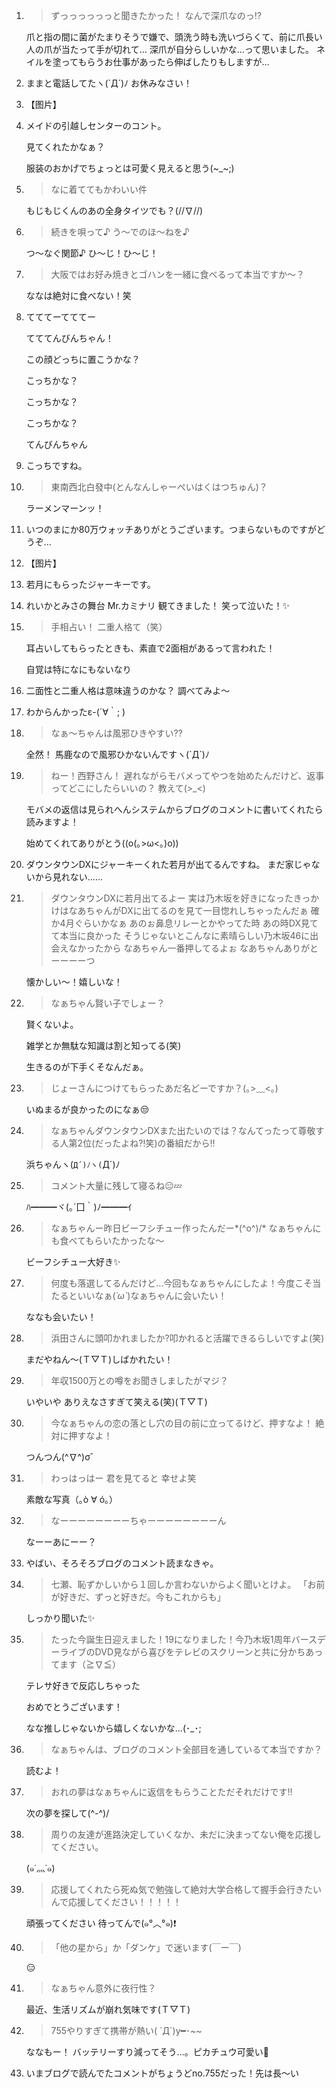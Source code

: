 1. > ずっっっっっっと聞きたかった！ なんで深爪なのっ⁉︎

   爪と指の間に菌がたまりそうで嫌で、頭洗う時も洗いづらくて、前に爪長い人の爪が当たって手が切れて… 深爪が自分らしいかな…って思いました。 ネイルを塗ってもらうお仕事があったら伸ばしたりもしますが…

2. ままと電話してたヽ(`Д´)ﾉ お休みなさい！

3. 【图片】

4. メイドの引越しセンターのコント。 

   見てくれたかなぁ？

   服装のおかげでちょっとは可愛く見えると思う(~_~;)

5. > なに着ててもかわいい件

   もじもじくんのあの全身タイツでも？\(//∇//)

6. > 続きを唄って♪ う～でのほ～ねを♪

   つ〜なぐ関節♪ ひ〜じ！ひ〜じ！

7. > 大阪ではお好み焼きとゴハンを一緒に食べるって本当ですか〜？

   ななは絶対に食べない！笑

8. てててーてててー 

   てててんびんちゃん！ 

   この顔どっちに置こうかな？ 

   こっちかな？ 

   こっちかな？ 

   こっちかな？ 

   てんびんちゃん

9. こっちですね。

10. > 東南西北白發中(とんなんしゃーぺいはくはつちゅん)？

    ラーメンマーンッ！

11. いつのまにか80万ウォッチありがとうございます。つまらないものですがどうぞ…

12. 【图片】

13. 若月にもらったジャーキーです。

14. れいかとみさの舞台
    Mr.カミナリ
    観てきました！
    笑って泣いた！✨

15. > 手相占い！ 二重人格て（笑）

    耳占いしてもらったときも、素直で2面相があるって言われた！

    自覚は特になにもないなり

16. 二面性と二重人格は意味違うのかな？
    調べてみよ〜

17. わからんかったε-(´∀｀; )

18. > なぁ〜ちゃんは風邪ひきやすい⁇

    全然！ 馬鹿なので風邪ひかないんですヽ(`Д´)ﾉ

19. > ねー！西野さん！ 遅れながらモバメってやつを始めたんだけど、返事ってどこにしたらいいの？ 教えて(>_<)

    モバメの返信は見られへんシステムからブログのコメントに書いてくれたら読みますよ！ 

    始めてくれてありがとう((o(｡>ω<｡)o))

20. ダウンタウンDXにジャーキーくれた若月が出てるんですね。
    まだ家じゃないから見れない……

21. > ダウンタウンDXに若月出てるよー 実は乃木坂を好きになったきっかけはなあちゃんがDXに出てるのを見て一目惚れしちゃったんだぁ 確か4月ぐらいかなぁ あのぉ鼻息リレーとかやってた時 あの時DX見てて本当に良かった そうじゃないとこんなに素晴らしい乃木坂46に出会えなかったから なあちゃん一番押してるよぉ なあちゃんありがとーーーーつ

    懐かしい〜！嬉しいな！

22. > なぁちゃん賢い子でしょー？

    賢くないよ。 

    雑学とか無駄な知識は割と知ってる(笑)  

    生きるのが下手くそなんだぁ。

23. > じょーさんにつけてもらったあだ名どーですか？(｡>﹏<｡)

    いぬまるが良かったのになぁ😒

24. > なぁちゃんダウンタウンDXまた出たいのでは？なんてったって尊敬する人第2位(だったよね⁈笑)の番組だから‼︎

    浜ちゃんヽ(`Д´)ﾉヽ(`Д´)ﾉ

25. > コメント大量に残して寝るね😑💤

    ﾊ━━━ヾ(｡´囗｀)ﾉ━━━ｲ

26. > なぁちゃんー昨日ビーフシチュー作ったんだー*\(^o^)/* なぁちゃんにも食べてもらいたかったな〜

    ビーフシチュー大好き✨

27. > 何度も落選してるんだけど…今回もなぁちゃんにしたよ！今度こそ当たるといいなぁ(*´ω`*)なぁちゃんに会いたい！

    ななも会いたい！

28. > 浜田さんに頭叩かれましたか?叩かれると活躍できるらしいですよ(笑)

    まだやねん〜(Ｔ▽Ｔ)しばかれたい！

29. > 年収1500万との噂をお聞きしましたがマジ？

    いやいや ありえなさすぎて笑える(笑)(Ｔ▽Ｔ)

30. > 今なぁちゃんの恋の落とし穴の目の前に立ってるけど、押すなよ！ 絶対に押すなよ！

    つんつん(^∇^)σ゛

31. > わっはっはー 君を見てると 幸せよ笑

    素敵な写真（｡ò ∀ ó｡）

32. > なーーーーーーーーちゃーーーーーーーーん

    なーーあにーー？

33. やばい、そろそろブログのコメント読まなきゃ。

34. > 七瀬、恥ずかしいから１回しか言わないからよく聞いとけよ。 「お前が好きだ、ずっと好きだ。今もこれからも」

    しっかり聞いた✨

35. > たった今誕生日迎えました！19になりました！今乃木坂1周年バースデーライブのDVD見ながら喜びをテレビのスクリーンと共に分かちあってます（≧∇≦）

    テレサ好きで反応しちゃった 

    おめでとうございます！ 

    なな推しじゃないから嬉しくないかな…(･_･;

36. > なぁちゃんは、ブログのコメント全部目を通しているて本当ですか？

    読むよ！

37. > おれの夢はなぁちゃんに返信をもらうことただそれだけです‼︎

    次の夢を探して(^-^)/

38. > 周りの友達が進路決定していくなか、未だに決まってない俺を応援してください。

    (๑˙灬˙๑)

39. > 応援してくれたら死ぬ気で勉強して絶対大学合格して握手会行きたいんで応援してください！！！！！

    頑張ってください 待ってんで(๑°︿°๑)❗️

40. > 「他の星から」か「ダンケ」で迷います(￣ー￣)

    😑

41. > なぁちゃん意外に夜行性？

    最近、生活リズムが崩れ気味です(Ｔ▽Ｔ)

42. > 755やりすぎて携帯が熱い( ´Д`)y━･~~

    ななもー！ バッテリーすり減ってそう…。ピカチュウ可愛い👏

43. いまブログで読んでたコメントがちょうどno.755だった！先は長〜い